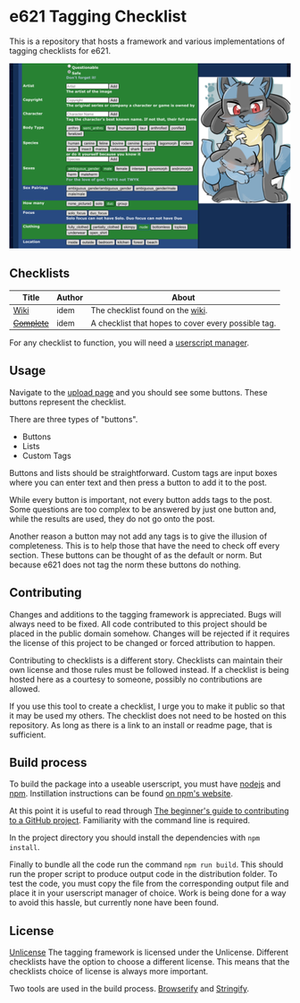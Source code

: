 # e621 Tagging Checklist

This is a repository that hosts a framework and various implementations of tagging checklists for e621.

![Example image](resources/example_checklist.png)

## Checklists

Title | Author | About
--- | --- | ---
[Wiki](checklists/wiki/README.md) | idem | The checklist found on the [wiki](https://e621.net/wiki/show/e621:tagging_checklist).
~~[Complete](checklists/complete/README.md)~~ | idem | A checklist that hopes to cover every possible tag.

For  any checklist to function, you will need a [userscript manager](https://github.com/OpenUserJs/OpenUserJS.org/wiki/Userscript-Beginners-HOWTO#how-do-i-get-going).

## Usage

Navigate to the [upload page](https://e621.net/post/upload) and you should see some buttons. These buttons represent the checklist.

There are three types of "buttons".

* Buttons
* Lists
* Custom Tags

Buttons and lists should be straightforward. Custom tags are input boxes where you can enter text and then press a button to add it to the post.

While every button is important, not every button adds tags to the post. Some questions are too complex to be answered by just one button and, while the results are used, they do not go onto the post.

Another reason a button may not add any tags is to give the illusion of completeness. This is to help those that have the need to check off every section. These buttons can be thought of as the default  or norm. But because e621 does not tag the norm these buttons do nothing.

## Contributing
Changes and additions to the tagging framework is appreciated. Bugs will always need to be fixed. All code contributed to this project should be placed in the public domain somehow. Changes will be rejected if it requires the license of this project to be changed or forced attribution to happen.

Contributing to checklists is a different story. Checklists can maintain their own license and those rules must be followed instead. If a checklist is being hosted here as a courtesy to someone, possibly no contributions are allowed.

If you use this tool to create a checklist, I urge you to make it public so that it may be used my others. The checklist does not need to be hosted on this repository. As long as there is a link to an install or readme page, that is sufficient.

## Build process

To build the package into a useable userscript, you must have [nodejs](https://nodejs.org/en/) and [npm](https://www.npmjs.com/). Instillation instructions can be found [on npm's website](https://nodejs.org/en/download/package-manager/).

At this point it is useful to read through [The beginner's guide to contributing to a GitHub project](https://akrabat.com/the-beginners-guide-to-contributing-to-a-github-project/). Familiarity with the command line is required.

In the project directory you should install the dependencies with `npm install`.

Finally to bundle all the code run the command `npm run build`. This should run the proper script to produce output code in the distribution folder. To test the code, you must copy the file from the corresponding output file and place it in your userscript manager of choice. Work is being done for a way to avoid this hassle, but currently none have been found.

## License
[Unlicense](https://unlicense.org)
The tagging framework is licensed under the Unlicense. Different checklists have the option to choose a different license. This means that the checklists choice of license is always more important.

Two tools are used in the build process. [Browserify](http://browserify.org/) and [Stringify](https://github.com/livoras/stringify).